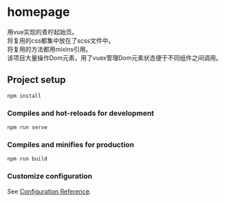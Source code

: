 # homepage
用vue实现的青柠起始页。  
将复用的css都集中放在了scss文件中。  
将复用的方法都用mixins引用。  
该项目大量操作Dom元素，用了vuex管理Dom元素状态便于不同组件之间调用。  

## Project setup
```
npm install
```

### Compiles and hot-reloads for development
```
npm run serve
```

### Compiles and minifies for production
```
npm run build
```

### Customize configuration
See [Configuration Reference](https://cli.vuejs.org/config/).
